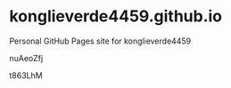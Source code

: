 # konglieverde4459.github.io
Personal GitHub Pages site for konglieverde4459


































nuAeoZfj

t863LhM
